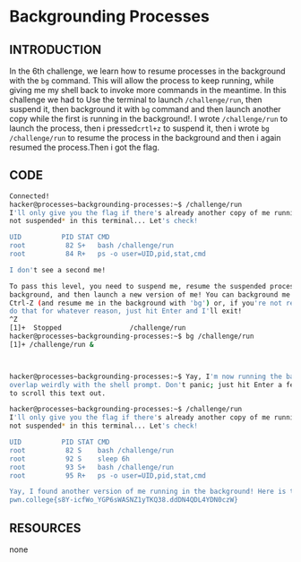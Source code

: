 # Backgrounding Processes
## INTRODUCTION 
In the 6th challenge, we learn how to resume processes in the background with the `bg` command.
This will allow the process to keep running, while giving me my shell back to invoke more commands in the meantime.
In this challenge we had to Use the terminal to launch `/challenge/run`, then suspend it,
then background it with `bg` command and then  launch another copy while the first is running in the background!.
I wrote `/challenge/run` to launch the process, then i pressed`crtl+z` to suspend it, then i wrote `bg /challenge/run` to resume the process in the background
and then i again resumed the process.Then i got the flag.
## CODE
```bash
Connected!
hacker@processes~backgrounding-processes:~$ /challenge/run
I'll only give you the flag if there's already another copy of me running *and
not suspended* in this terminal... Let's check!

UID          PID STAT CMD
root          82 S+   bash /challenge/run
root          84 R+   ps -o user=UID,pid,stat,cmd

I don't see a second me!

To pass this level, you need to suspend me, resume the suspended process in the
background, and then launch a new version of me! You can background me with
Ctrl-Z (and resume me in the background with 'bg') or, if you're not ready to
do that for whatever reason, just hit Enter and I'll exit!
^Z
[1]+  Stopped                 /challenge/run
hacker@processes~backgrounding-processes:~$ bg /challenge/run
[1]+ /challenge/run &



hacker@processes~backgrounding-processes:~$ Yay, I'm now running the background! Because of that, this text will probably
overlap weirdly with the shell prompt. Don't panic; just hit Enter a few times
to scroll this text out.

hacker@processes~backgrounding-processes:~$ /challenge/run
I'll only give you the flag if there's already another copy of me running *and
not suspended* in this terminal... Let's check!

UID          PID STAT CMD
root          82 S    bash /challenge/run
root          92 S    sleep 6h
root          93 S+   bash /challenge/run
root          95 R+   ps -o user=UID,pid,stat,cmd

Yay, I found another version of me running in the background! Here is the flag:
pwn.college{s8Y-icfWo_YGP6sWASNZ1yTKQ38.ddDN4QDL4YDN0czW}
```
## RESOURCES
none
